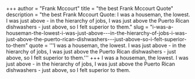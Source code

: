 +++
author = "Frank Mccourt"
title = "the best Frank Mccourt Quote"
description = "the best Frank Mccourt Quote: I was a houseman, the lowest. I was just above - in the hierarchy of jobs, I was just above the Puerto Rican dishwashers - just above, so I felt superior to them."
slug = "i-was-a-houseman-the-lowest-i-was-just-above---in-the-hierarchy-of-jobs-i-was-just-above-the-puerto-rican-dishwashers---just-above-so-i-felt-superior-to-them"
quote = '''I was a houseman, the lowest. I was just above - in the hierarchy of jobs, I was just above the Puerto Rican dishwashers - just above, so I felt superior to them.'''
+++
I was a houseman, the lowest. I was just above - in the hierarchy of jobs, I was just above the Puerto Rican dishwashers - just above, so I felt superior to them.
